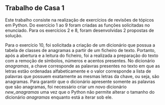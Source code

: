 ## Trabalho de Casa 1

Este trabalho consiste na realização de exercícios de revisões de tópicos em Python. Do exercício 1 ao 9 foram criadas as funções solicitadas no enunciado. Para os exercícios 2 e 8, foram desenvolvidas 2 propostas de solução.

Para o exercício 10, foi solicitada a criação de um dicionário que possua a tabela de classes de anagramas a partir de um ficheiro de texto. Portanto, após a abertura e a leitura do ficheiro, foi a realizada a preparação do texto com a remoção de símbolos, números e acentos presentes. No dicionário _anagramas_, a chave corresponde as palavras presentes no texto em que as letras estão ordenadas alfabeticamente e o valor corresponde a lista de palavras que possuem exatamente as mesmas letras da chave, ou seja, são anagramas. 
Para garantir que o dicionário apresente somente as palavras que são anagramas, foi necessário criar um novo dicionário *new_anagramas* uma vez que o Python não permite alterar o tamanho do dicionário _anagramas_ enquanto está a iterar sob ele.